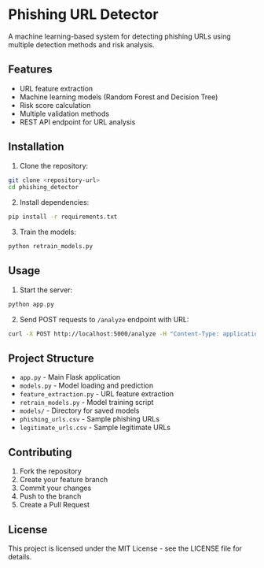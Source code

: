 # Phishing URL Detector

A machine learning-based system for detecting phishing URLs using multiple detection methods and risk analysis.

## Features

- URL feature extraction
- Machine learning models (Random Forest and Decision Tree)
- Risk score calculation
- Multiple validation methods
- REST API endpoint for URL analysis

## Installation

1. Clone the repository:
```bash
git clone <repository-url>
cd phishing_detector
```

2. Install dependencies:
```bash
pip install -r requirements.txt
```

3. Train the models:
```bash
python retrain_models.py
```

## Usage

1. Start the server:
```bash
python app.py
```

2. Send POST requests to `/analyze` endpoint with URL:
```bash
curl -X POST http://localhost:5000/analyze -H "Content-Type: application/json" -d '{"url": "https://example.com"}'
```

## Project Structure

- `app.py` - Main Flask application
- `models.py` - Model loading and prediction
- `feature_extraction.py` - URL feature extraction
- `retrain_models.py` - Model training script
- `models/` - Directory for saved models
- `phishing_urls.csv` - Sample phishing URLs
- `legitimate_urls.csv` - Sample legitimate URLs

## Contributing

1. Fork the repository
2. Create your feature branch
3. Commit your changes
4. Push to the branch
5. Create a Pull Request

## License

This project is licensed under the MIT License - see the LICENSE file for details.
